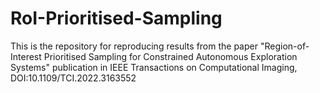 # RoI-Prioritised-Sampling

This is the repository for reproducing results from the paper "Region-of-Interest Prioritised Sampling for
Constrained Autonomous Exploration Systems" publication in IEEE Transactions on Computational Imaging, DOI:10.1109/TCI.2022.3163552
